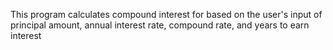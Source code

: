 This program calculates compound interest for based on the user's input of principal amount, annual interest rate, compound rate, and years to earn interest
